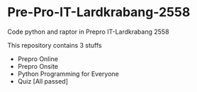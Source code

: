 # Pre-Pro-IT-Lardkrabang-2558
Code python and raptor in Prepro IT-Lardkrabang 2558

This repository contains 3 stuffs
- Prepro Online
- Prepro Onsite
- Python Programming for Everyone
- Quiz [All passed]
